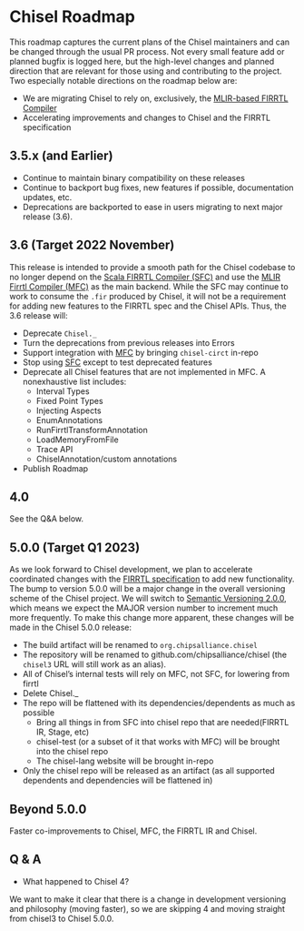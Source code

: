 # Chisel Roadmap

This roadmap captures the current plans of the Chisel maintainers and can be
changed through the usual PR process.
Not every small feature add or planned bugfix is logged here, but the high-level
changes and planned direction that are relevant for those using and contributing
to the project.
Two especially notable directions on the roadmap below are:

* We are migrating Chisel to rely on, exclusively, the
  [MLIR-based FIRRTL Compiler](https://github.com/llvm/circt)
* Accelerating improvements and changes to Chisel and the FIRRTL specification


## 3.5.x (and Earlier)

- Continue to maintain binary compatibility on these releases
- Continue to backport bug fixes, new features if possible, documentation
  updates, etc.
- Deprecations are backported to ease in users migrating to next major release
  (3.6).

## 3.6 (Target 2022 November)

This release is intended to provide a smooth path for the Chisel codebase to no
longer depend on the 
[Scala FIRRTL Compiler (SFC)](https://github.com/chipsalliance/firrtl)
and use the [MLIR Firrtl Compiler (MFC)](https://github.com/llvm/circt) as the
main backend. While the SFC may continue to work to consume the `.fir` produced
by Chisel, it will not be a requirement for adding new features to the FIRRTL
spec and the Chisel APIs. Thus, the 3.6 release will:

- Deprecate `Chisel._`
- Turn the deprecations from previous releases into Errors
- Support integration with [MFC](https://github.com/llvm/circt) by bringing
  `chisel-circt` in-repo
- Stop using [SFC](https://github.com/chipsalliance/firrtl) except to test
  deprecated features
- Deprecate all Chisel features that are not implemented in MFC. A nonexhaustive
  list includes:
  - Interval Types
  - Fixed Point Types
  - Injecting Aspects
  - EnumAnnotations
  - RunFirrtlTransformAnnotation
  - LoadMemoryFromFile
  - Trace API
  - ChiselAnnotation/custom annotations
- Publish Roadmap


## 4.0

See the Q&A below.

## 5.0.0 (Target Q1 2023)

As we look forward to Chisel development, we plan to accelerate coordinated
changes with the
[FIRRTL specification](https://github.com/chipsalliance/firrtl-spec) to add new
functionality. The bump to version 5.0.0 will be a major change in the overall
versioning scheme of the Chisel project. We will switch to
[Semantic Versioning 2.0.0](https://semver.org/), which means we expect the
MAJOR version number to increment much more frequently. To make this change more
apparent, these changes will be made in the Chisel 5.0.0 release:

- The build artifact will be renamed to `org.chipsalliance.chisel`
- The repository will be renamed to github.com/chipsalliance/chisel (the
  `chisel3` URL will still work as an alias).
- All of Chisel’s internal tests will rely on MFC, not SFC, for lowering from
  firrtl
- Delete Chisel._
- The repo will be flattened with its dependencies/dependents as much as
  possible
  - Bring all things in from SFC into chisel repo that are needed(FIRRTL IR,
    Stage, etc)
  - chisel-test (or a subset of it that works with MFC) will be brought into the
    chisel repo
  - The chisel-lang website will be brought in-repo
- Only the chisel repo will be released as an artifact (as all supported
  dependents and dependencies will be flattened in)

## Beyond 5.0.0

Faster co-improvements to Chisel, MFC, the FIRRTL IR and Chisel.

## Q & A

* What happened to Chisel 4?

We want to make it clear that there is a change in development versioning and
philosophy (moving faster), so we are skipping 4 and moving straight from
chisel3 to Chisel 5.0.0.
